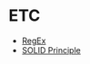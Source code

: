 # ETC

* [RegEx](https://hdevstudy.tistory.com/152)
* [SOLID Principle](https://hdevstudy.tistory.com/214)